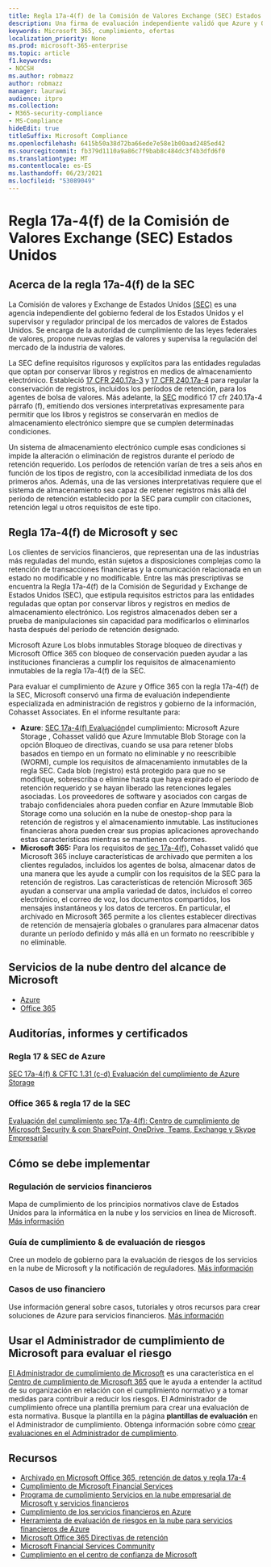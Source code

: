 ```yaml
---
title: Regla 17a-4(f) de la Comisión de Valores Exchange (SEC) Estados Unidos
description: Una firma de evaluación independiente validó que Azure y Office 365 pueden ayudar a las empresas financieras a cumplir con los requisitos de retención de registros y almacenamiento inmutable de la regla 17a-4(f) de la SEC.
keywords: Microsoft 365, cumplimiento, ofertas
localization_priority: None
ms.prod: microsoft-365-enterprise
ms.topic: article
f1.keywords:
- NOCSH
ms.author: robmazz
author: robmazz
manager: laurawi
audience: itpro
ms.collection:
- M365-security-compliance
- MS-Compliance
hideEdit: true
titleSuffix: Microsoft Compliance
ms.openlocfilehash: 6415b50a38d72ba66ede7e58e1b00aad2485ed42
ms.sourcegitcommit: fb379d1110a9a86c7f9bab8c484dc3f4b3dfd6f0
ms.translationtype: MT
ms.contentlocale: es-ES
ms.lasthandoff: 06/23/2021
ms.locfileid: "53089049"
---
```

# <a name="securities-and-exchange-commission-sec-rule-17a-4f-united-states"></a>Regla 17a-4(f) de la Comisión de Valores Exchange (SEC) Estados Unidos

## <a name="about-sec-rule-17a-4f"></a>Acerca de la regla 17a-4(f) de la SEC

La Comisión de valores y Exchange de Estados Unidos [(SEC)](https://www.sec.gov/) es una agencia independiente del gobierno federal de los Estados Unidos y el supervisor y regulador principal de los mercados de valores de Estados Unidos. Se encarga de la autoridad de cumplimiento de las leyes federales de valores, propone nuevas reglas de valores y supervisa la regulación del mercado de la industria de valores.

La SEC define requisitos rigurosos y explícitos para las entidades reguladas que optan por conservar libros y registros en medios de almacenamiento electrónico. Estableció [17 CFR 240.17a-3](https://www.govinfo.gov/app/details/CFR-2012-title17-vol3/CFR-2012-title17-vol3-sec240-17a-3) y [17 CFR 240.17a-4](https://www.ecfr.gov/cgi-bin/text-idx?mc=true&node=pt17.4.240&rgn=div5#se17.4.240_117a_64) para regular la conservación de registros, incluidos los períodos de retención, para los agentes de bolsa de valores. Más adelante, la [SEC](https://www.sec.gov/rules/interp/34-47806.htm) modificó 17 cfr 240.17a-4 párrafo (f), emitiendo dos versiones interpretativas expresamente para permitir que los libros y registros se conservarán en medios de almacenamiento electrónico siempre que se cumplen determinadas condiciones.

Un sistema de almacenamiento electrónico cumple esas condiciones si impide la alteración o eliminación de registros durante el período de retención requerido. Los períodos de retención varían de tres a seis años en función de los tipos de registro, con la accesibilidad inmediata de los dos primeros años. Además, una de las versiones interpretativas requiere que el sistema de almacenamiento sea capaz de retener registros más allá del período de retención establecido por la SEC para cumplir con citaciones, retención legal u otros requisitos de este tipo.

## <a name="microsoft-and-sec-rule-17a-4f"></a>Regla 17a-4(f) de Microsoft y sec

Los clientes de servicios financieros, que representan una de las industrias más reguladas del mundo, están sujetos a disposiciones complejas como la retención de transacciones financieras y la comunicación relacionada en un estado no modificable y no modificable. Entre las más prescriptivas se encuentra la Regla 17a-4(f) de la Comisión de Seguridad y Exchange de Estados Unidos (SEC), que estipula requisitos estrictos para las entidades reguladas que optan por conservar libros y registros en medios de almacenamiento electrónico. Los registros almacenados deben ser a prueba de manipulaciones sin capacidad para modificarlos o eliminarlos hasta después del período de retención designado.

Microsoft Azure Los blobs inmutables Storage bloqueo de directivas y Microsoft Office 365 con bloqueo de conservación pueden ayudar a las instituciones financieras a cumplir los requisitos de almacenamiento inmutables de la regla 17a-4(f) de la SEC.

Para evaluar el cumplimiento de Azure y Office 365 con la regla 17a-4(f) de la SEC, Microsoft conservó una firma de evaluación independiente especializada en administración de registros y gobierno de la información, Cohasset Associates. En el informe resultante para:

- **Azure**: [SEC 17a-4(f) Evaluación](https://servicetrust.microsoft.com/ViewPage/MSComplianceGuide?command=Download&downloadType=Document&downloadId=19b08fd4-d276-43e8-9461-715981d0ea20&docTab=4ce99610-c9c0-11e7-8c2c-f908a777fa4d_GRC_Assessment_Reports)del cumplimiento: Microsoft Azure Storage , Cohasset validó que Azure Immutable Blob Storage con la opción Bloqueo de directivas, cuando se usa para retener blobs basados en tiempo en un formato no eliminable y no reescribible (WORM), cumple los requisitos de almacenamiento inmutables de la regla SEC. [](/azure/storage/blobs/storage-blob-immutable-storage) Cada blob (registro) está protegido para que no se modifique, sobrescriba o elimine hasta que haya expirado el período de retención requerido y se hayan liberado las retenciones legales asociadas. Los proveedores de software y asociados con cargas de trabajo confidenciales ahora pueden confiar en Azure Immutable Blob Storage como una solución en la nube de onestop-shop para la retención de registros y el almacenamiento inmutable. Las instituciones financieras ahora pueden crear sus propias aplicaciones aprovechando estas características mientras se mantienen conformes.
- **Microsoft 365:** Para los requisitos de [sec 17a-4(f),](/microsoft-365/compliance/retention-regulatory-requirements#sec-17a-4f-finra-4511c-and-cftc-131c-d) Cohasset validó que Microsoft 365 incluye características de archivado que permiten a los clientes regulados, incluidos los agentes de bolsa, almacenar datos de una manera que les ayude a cumplir con los requisitos de la SEC para la retención de registros. Las características de retención Microsoft 365 ayudan a conservar una amplia variedad de datos, incluidos el correo electrónico, el correo de voz, los documentos compartidos, los mensajes instantáneos y los datos de terceros. En particular, el archivado en Microsoft 365 permite a los clientes establecer directivas de retención de mensajería globales o granulares para almacenar datos durante un período definido y más allá en un formato no reescribible y no eliminable.

## <a name="microsoft-in-scope-cloud-services"></a>Servicios de la nube dentro del alcance de Microsoft

- [Azure](https://gallery.technet.microsoft.com/Overview-of-Azure-c1be3942)
- [Office 365](https://aka.ms/Office365ComplianceOfferings)

## <a name="audits-reports-and-certificates"></a>Auditorías, informes y certificados

### <a name="azure--sec-rule-17"></a>Regla 17 & SEC de Azure

[SEC 17a-4(f) & CFTC 1.31 (c-d) Evaluación del cumplimiento de Azure Storage](https://servicetrust.microsoft.com/ViewPage/MSComplianceGuide?command=Download&downloadType=Document&downloadId=19b08fd4-d276-43e8-9461-715981d0ea20&docTab=4ce99610-c9c0-11e7-8c2c-f908a777fa4d_GRC_Assessment_Reports)

### <a name="office-365--sec-rule-17"></a>Office 365 & regla 17 de la SEC

[Evaluación del cumplimiento sec 17a-4(f): Centro de cumplimiento de Microsoft Security & con SharePoint, OneDrive, Teams, Exchange y Skype Empresarial](https://servicetrust.microsoft.com/ViewPage/TrustDocumentsV3?command=Download&downloadType=Document&downloadId=2dc92867-5f83-49d8-ad04-9e7295c9e40e&tab=7f51cb60-3d6c-11e9-b2af-7bb9f5d2d913&docTab=7f51cb60-3d6c-11e9-b2af-7bb9f5d2d913_FAQ_and_White_Papers)

## <a name="how-to-implement"></a>Cómo se debe implementar

### <a name="financial-services-regulation"></a>Regulación de servicios financieros

Mapa de cumplimiento de los principios normativos clave de Estados Unidos para la informática en la nube y los servicios en línea de Microsoft. [Más información](https://servicetrust.microsoft.com/ViewPage/TrustDocuments?command=Download&downloadType=Document&downloadId=5b483567-00b0-4d86-96ae-ee887dadb61c&docTab=6d000410-c9e9-11e7-9a91-892aae8839ad_Compliance_Guides)

### <a name="risk-assessment--compliance-guide"></a>Guía de cumplimiento & de evaluación de riesgos

Cree un modelo de gobierno para la evaluación de riesgos de los servicios en la nube de Microsoft y la notificación de reguladores. [Más información](https://servicetrust.microsoft.com/ViewPage/TrustDocuments?command=Download&downloadType=Document&downloadId=edee9b14-3661-4a16-ba83-c35caf672bd7&docTab=6d000410-c9e9-11e7-9a91-892aae8839ad_FAQ_and_White_Papers)

### <a name="financial-use-cases"></a>Casos de uso financiero

Use información general sobre casos, tutoriales y otros recursos para crear soluciones de Azure para servicios financieros. [Más información](/azure/industry/financial/)

## <a name="use-microsoft-compliance-manager-to-assess-your-risk"></a>Usar el Administrador de cumplimiento de Microsoft para evaluar el riesgo

[El Administrador de cumplimiento de Microsoft](/microsoft-365/compliance/compliance-manager) es una característica en el [Centro de cumplimiento de Microsoft 365](/microsoft-365/compliance/microsoft-365-compliance-center) que le ayuda a entender la actitud de su organización en relación con el cumplimiento normativo y a tomar medidas para contribuir a reducir los riesgos. El Administrador de cumplimiento ofrece una plantilla premium para crear una evaluación de esta normativa. Busque la plantilla en la página **plantillas de evaluación** en el Administrador de cumplimiento. Obtenga información sobre cómo [crear evaluaciones en el Administrador de cumplimiento](/microsoft-365/compliance/compliance-manager-assessments).

## <a name="resources"></a>Recursos

- [Archivado en Microsoft Office 365, retención de datos y regla 17a-4](https://www.microsoft.com/microsoft-365/blog/2015/11/10/office-365-exchange-online-archiving-now-meets-sec-rule-17a-4-requirements/)
- [Cumplimiento de Microsoft Financial Services](https://download.microsoft.com/download/6/4/7/64707E3E-6D3E-45D0-8207-A0EA3201B4A6/Microsoft%20Cloud%20-%20Financial%20Services%20Compliance%20Program%20\(Print\).pdf)
- [Programa de cumplimiento Servicios en la nube empresarial de Microsoft y servicios financieros](https://servicetrust.microsoft.com/viewpage/financialservicesoverview)
- [Cumplimiento de los servicios financieros en Azure](https://azure.microsoft.com/resources/videos/azurecon-2015-financial-services-compliance-in-azure/)
- [Herramienta de evaluación de riesgos en la nube para servicios financieros de Azure](https://servicetrust.microsoft.com/ViewPage/FFIECBlueprint?command=Download&downloadType=Document&downloadId=079a1973-711a-428f-9312-9ddd290cff7b&docTab=c726d5c0-2d1e-11e8-a485-57140ec19669_PaaS)
- [Microsoft Office 365 Directivas de retención](/office365/securitycompliance/retention-policies)
- [Microsoft Financial Services Community](https://techcommunity.microsoft.com/t5/financial-services/ct-p/FinancialServices)
- [Cumplimiento en el centro de confianza de Microsoft ](https://www.microsoft.com/trust-center/compliance/compliance-overview)
